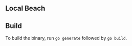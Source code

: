 Local Beach
-----------


Build
-----

To build the binary, run `go generate` followed by `go build`.